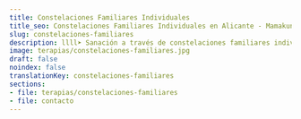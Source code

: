 ```yaml
---
title: Constelaciones Familiares Individuales
title_seo: Constelaciones Familiares Individuales en Alicante - Mamakuna
slug: constelaciones-familiares
description: llll➤ Sanación a través de constelaciones familiares individuales ✅ por Afree.
image: terapias/constelaciones-familiares.jpg
draft: false
noindex: false
translationKey: constelaciones-familiares
sections:
- file: terapias/constelaciones-familiares
- file: contacto
---
```

